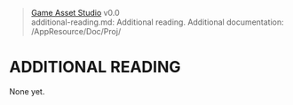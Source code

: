 > [Game Asset Studio](https://github-account/game-asset-studio) v0.0<br>
> additional-reading.md: Additional reading.
> Additional documentation: /AppResource/Doc/Proj/

# ADDITIONAL READING

None yet.